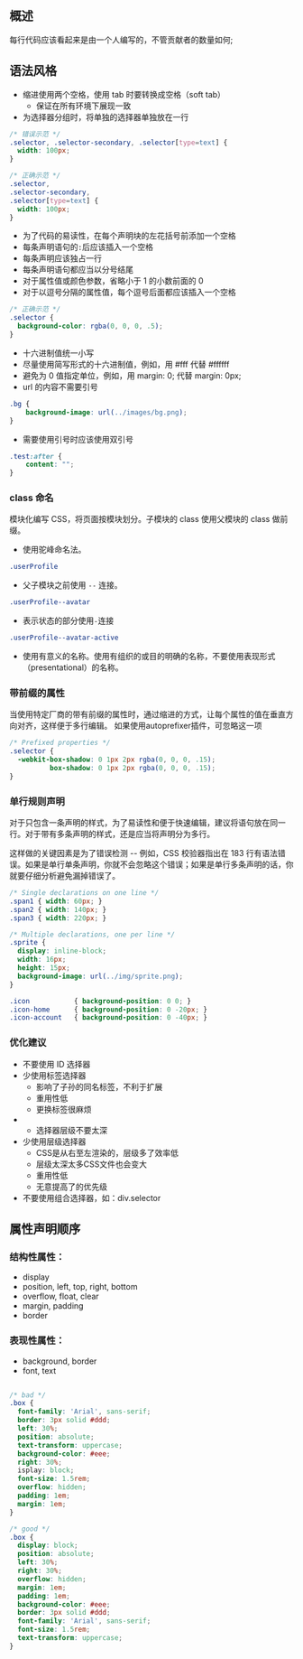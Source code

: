 ## 概述

每行代码应该看起来是由一个人编写的，不管贡献者的数量如何;

## 语法风格

* 缩进使用两个空格，使用 tab 时要转换成空格（soft tab）
  - 保证在所有环境下展现一致
* 为选择器分组时，将单独的选择器单独放在一行

```css
/* 错误示范 */
.selector, .selector-secondary, .selector[type=text] {
  width: 100px;
}
```

```css
/* 正确示范 */
.selector,
.selector-secondary,
.selector[type=text] {
  width: 100px;
}
```

* 为了代码的易读性，在每个声明块的左花括号前添加一个空格
* 每条声明语句的`:`后应该插入一个空格
* 每条声明应该独占一行
* 每条声明语句都应当以分号结尾
* 对于属性值或颜色参数，省略小于 1 的小数前面的 0
* 对于以逗号分隔的属性值，每个逗号后面都应该插入一个空格

```css
/* 正确示范 */
.selector {
  background-color: rgba(0, 0, 0, .5);
}
```

* 十六进制值统一小写
* 尽量使用简写形式的十六进制值，例如，用 #fff 代替 #ffffff
* 避免为 0 值指定单位，例如，用 margin: 0; 代替 margin: 0px;
* url 的内容不需要引号

```css
.bg {
    background-image: url(../images/bg.png);
}
```

* 需要使用引号时应该使用双引号

```css
.test:after {
    content: "";
}
```

### class 命名

模块化编写 CSS，将页面按模块划分。子模块的 class 使用父模块的 class 做前缀。

* 使用驼峰命名法。

```css
.userProfile
```

* 父子模块之前使用 `--` 连接。

```css
.userProfile--avatar
```

* 表示状态的部分使用`-`连接

```css
.userProfile--avatar-active
```

* 使用有意义的名称。使用有组织的或目的明确的名称，不要使用表现形式（presentational）的名称。

### 带前缀的属性
当使用特定厂商的带有前缀的属性时，通过缩进的方式，让每个属性的值在垂直方向对齐，这样便于多行编辑。
如果使用autoprefixer插件，可忽略这一项

```css
/* Prefixed properties */
.selector {
  -webkit-box-shadow: 0 1px 2px rgba(0, 0, 0, .15);
          box-shadow: 0 1px 2px rgba(0, 0, 0, .15);
}
```

### 单行规则声明
对于只包含一条声明的样式，为了易读性和便于快速编辑，建议将语句放在同一行。对于带有多条声明的样式，还是应当将声明分为多行。

这样做的关键因素是为了错误检测 -- 例如，CSS 校验器指出在 183 行有语法错误。如果是单行单条声明，你就不会忽略这个错误；如果是单行多条声明的话，你就要仔细分析避免漏掉错误了。

```css
/* Single declarations on one line */
.span1 { width: 60px; }
.span2 { width: 140px; }
.span3 { width: 220px; }

/* Multiple declarations, one per line */
.sprite {
  display: inline-block;
  width: 16px;
  height: 15px;
  background-image: url(../img/sprite.png);
}

.icon           { background-position: 0 0; }
.icon-home      { background-position: 0 -20px; }
.icon-account   { background-position: 0 -40px; }
```

### 优化建议

* 不要使用 ID 选择器
* 少使用标签选择器
  - 影响了子孙的同名标签，不利于扩展
  - 重用性低
  - 更换标签很麻烦
* * 选择器层级不要太深
* 少使用层级选择器
  - CSS是从右至左渲染的，层级多了效率低
  - 层级太深太多CSS文件也会变大
  - 重用性低
  - 无意提高了的优先级
* 不要使用组合选择器，如：div.selector

## 属性声明顺序

### 结构性属性：
  * display
  * position, left, top, right, bottom
  * overflow, float, clear
  * margin, padding
  * border

### 表现性属性：
  * background, border
  * font, text

```css

/* bad */
.box {
  font-family: 'Arial', sans-serif;
  border: 3px solid #ddd;
  left: 30%;
  position: absolute;
  text-transform: uppercase;
  background-color: #eee;
  right: 30%;
  isplay: block;
  font-size: 1.5rem;
  overflow: hidden;
  padding: 1em;
  margin: 1em;
}

/* good */
.box {
  display: block;
  position: absolute;
  left: 30%;
  right: 30%;
  overflow: hidden;
  margin: 1em;
  padding: 1em;
  background-color: #eee;
  border: 3px solid #ddd;
  font-family: 'Arial', sans-serif;
  font-size: 1.5rem;
  text-transform: uppercase;
}
```
